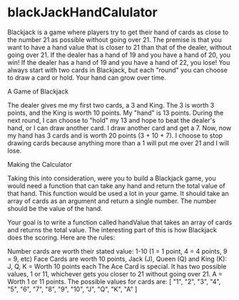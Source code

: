 # blackJackHandCalulator

Blackjack is a game where players try to get their hand of cards as close to the number 21 as possible without going over 21. The premise is that you want to have a hand value that is closer to 21 than that of the dealer, without going over 21. If the dealer has a hand of 19 and you have a hand of 20, you win! If the dealer has a hand of 19 and you have a hand of 22, you lose! You always start with two cards in Blackjack, but each "round" you can choose to draw a card or hold. Your hand can grow over time.

A Game of Blackjack  

The dealer gives me my first two cards, a 3 and King. The 3 is worth 3 points, and the King is worth 10 points. My "hand" is 13 points. During the next round, I can choose to "hold" my 13 and hope to beat the dealer's hand, or I can draw another card. I draw another card and get a 7. Now, now my hand has 3 cards and is worth 20 points (3 + 10 + 7). I choose to stop drawing cards because anything more than a 1 will put me over 21 and I will lose.

Making the Calculator  

Taking this into consideration, were you to build a Blackjack game, you would need a function that can take any hand and return the total value of that hand. This function would be used a lot in your game. It should take an array of cards as an argument and return a single number. The number should be the value of the hand.

Your goal is to write a function called handValue that takes an array of cards and returns the total value. The interesting part of this is how Blackjack does the scoring. Here are the rules:

Number cards are worth their stated value: 1-10 (1 = 1 point, 4 = 4 points, 9 = 9, etc)
Face Cards are worth 10 points, Jack (J), Queen (Q) and King (K): J, Q, K = Worth 10 points each
The Ace Card is special. It has two possible values, 1 or 11, whichever gets you closer to 21 without going over 21. A = Worth 1 or 11 points.
The possible values for cards are: [ "1", "2", "3", "4", "5", "6", "7", "8", "9", "10", "J", "Q", "K", "A" ]
